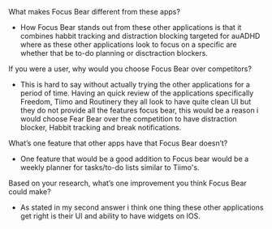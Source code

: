What makes Focus Bear different from these apps?

- How Focus Bear stands out from these other applications is that it combines habbit tracking and distraction blocking targeted for auADHD where as these other applications look to focus on a specific are whether that be to-do planning or disctraction blockers.

If you were a user, why would you choose Focus Bear over competitors?

- This is hard to say without actually trying the other applications for a period of time. Having an quick review of the applications specifically Freedom, Tiimo and Routinery they all look to have quite clean UI but they do not provide all the features focus bear, this would be a reason i would choose Fear Bear over the competition to have distraction blocker, Habbit tracking and break notifications.

What’s one feature that other apps have that Focus Bear doesn’t?

- One feature that would be a good addition to Focus bear would be a weekly planner for tasks/to-do lists similar to Tiimo's.

Based on your research, what’s one improvement you think Focus Bear could make?

- As stated in my second answer i think one thing these other applications get right is their UI and ability to have widgets on IOS.
